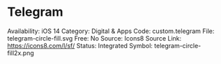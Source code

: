 # Telegram

Availability: iOS 14
Category: Digital & Apps
Code: custom.telegram
File: telegram-circle-fill.svg
Free: No
Source: Icons8
Source Link: https://icons8.com/l/sf/
Status: Integrated
Symbol: telegram-circle-fill2x.png